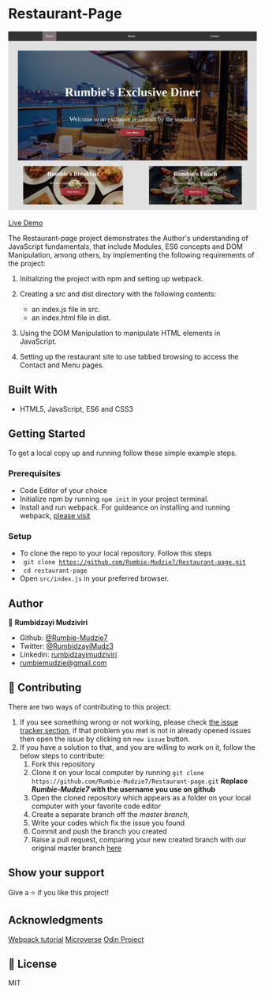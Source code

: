 # Restaurant-Page

![Screenshot](src/images/restaurant-shot.png)

[Live Demo](https://rawcdn.githack.com/Rumbie-Mudzie7/Restaurant-page/29669a4090f1296bcac4415e92ea0b4a14f01fa3/dist/index.html)

The Restaurant-page project demonstrates the Author's understanding of JavaScript fundamentals, that include Modules, ES6 concepts and DOM Manipulation, among others, by implementing the following requirements of the project:

1. Initializing the project with npm and setting up webpack.

2. Creating a src and dist directory with the following contents:
    - an index.js file in src.
    - an index.html file in dist. 

3. Using the DOM Manipulation to manipulate HTML elements in JavaScript.

4. Setting up the restaurant site to use tabbed browsing to access the Contact and Menu pages.



## Built With

- HTML5, JavaScript, ES6 and CSS3


## Getting Started

To get a local copy up and running follow these simple example steps.

### Prerequisites

- Code Editor of your choice
- Initialize npm by running `npm init` in your project terminal.
- Install and run webpack. For guideance on installing and running webpack, [ please visit](https://actualize.teachable.com/courses/347362/lectures/5396444)


### Setup

- To clone the repo to your local repository. Follow this steps
- <code> git clone https://github.com/Rumbie-Mudzie7/Restaurant-page.git</code>
- <code> cd restaurant-page</code>
- Open `src/index.js` in your preferred browser.


## Author

:bust_in_silhouette: **Rumbidzayi Mudziviri**
- Github: [@Rumbie-Mudzie7](https://github.com/Rumbie-Mudzie7)
- Twitter: [@RumbidzayiMudz3](https://twitter.com/RumbidzayiMudz3)
- Linkedin: [rumbidzayimudziviri](https://www.linkedin.com/in/rumbidzayi-mudziviri)
- rumbiemudzie@gmail.com

## :handshake: Contributing

There are two ways of contributing to this project:
1.  If you see something wrong or not working, please check [the issue tracker section](https://github.com/Rumbie-Mudzie7/Restaurant-page/issues), if that problem you met is not in already opened issues then open the issue by clicking on `new issue` button.
2.  If you have a solution to that, and you are willing to work on it, follow the below steps to contribute:
    1.  Fork this repository
    1.  Clone it on your local computer by running `git clone https://github.com/Rumbie-Mudzie7/Restaurant-page.git` __Replace *Rumbie-Mudzie7* with the username you use on github__
    1.  Open the cloned repository which appears as a folder on your local computer with your favorite code editor
    1.  Create a separate branch off the *master branch*,
    1.  Write your codes which fix the issue you found
    1.  Commit and push the branch you created
    1.  Raise a pull request, comparing your new created branch with our original master branch [here](https://github.com/Rumbie-Mudzie7/Restaurant-page)



## Show your support

Give a :star:️ if you like this project!

## Acknowledgments
[Webpack tutorial](https://actualize.teachable.com/courses/347362/lectures/5396444)
[Microverse](https://www.microverse.org)
[Odin Project](https://https://www.theodinproject.com/courses/javascript/lessons/restaurant-page)

## :memo: License

MIT
